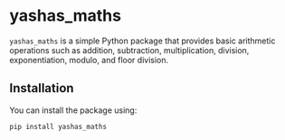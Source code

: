 # yashas_maths

`yashas_maths` is a simple Python package that provides basic arithmetic operations such as addition, subtraction, multiplication, division, exponentiation, modulo, and floor division.

## Installation

You can install the package using:

```bash
pip install yashas_maths
